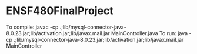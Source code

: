 # ENSF480FinalProject

To compile: javac -cp .;lib/mysql-connector-java-8.0.23.jar;lib/activation.jar;lib/javax.mail.jar MainController.java
To run: java -cp .;lib/mysql-connector-java-8.0.23.jar;lib/activation.jar;lib/javax.mail.jar MainController
